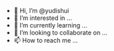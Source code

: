 - 👋 Hi, I’m @yudishui
- 👀 I’m interested in ...
- 🌱 I’m currently learning ...
- 💞️ I’m looking to collaborate on ...
- 📫 How to reach me ...

<!---
yudishui/yudishui is a ✨ special ✨ repository because its `README.md` (this file) appears on your GitHub profile.
You can click the Preview link to take a look at your changes.
--->
